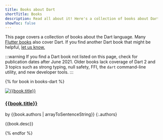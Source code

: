 ```yaml
---
title: Books about Dart
shortTitle: Books
description: Read all about it! Here's a collection of books about Dart.
showToc: false
---
```


This page covers a collection of books about the Dart language.
Many [Flutter books]({{site.flutter-docs}}/resources/books)
also cover Dart.
If you find another Dart book that might be helpful,
[let us know.]({{site.repo.this}}/issues)

:::warning
If you find a Dart book not listed on this page,
check for publication dates after June 2021.
Older books lack coverage of Dart 2 and 3 topics such as
strong typing, null safety, FFI, the `dart` command-line utility,
and new developer tools.
:::


{% for book in books-dart %}

<div class="book-img-with-details">
<a href="{{book.link}}" title="{{book.title}}">
  <img src="/assets/img/cover/{{book.cover}}" alt="{{book.title}}" />
</a>
<div class="details">

<h3 class="title" id="{{book.title | slugify}}">
<a href="{{book.link}}">{{book.title}}</a>
</h3>

by {{book.authors | arrayToSentenceString}}
{:.authors}

{{book.desc}}

</div>
</div>
{% endfor %}
